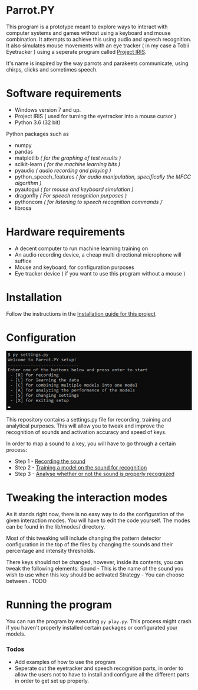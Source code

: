 # Parrot.PY
This program is a prototype meant to explore ways to interact with computer systems and games without using a keyboard and mouse combination. It attempts to achieve this using audio and speech recognition. It also simulates mouse movements with an eye tracker ( in my case a Tobii Eyetracker ) using a seperate program called [Project IRIS](http://iris.xcessity.at/).

It's name is inspired by the way parrots and parakeets communicate, using chirps, clicks and sometimes speech. 

# Software requirements
* Windows version 7 and up.
* Project IRIS ( used for turning the eyetracker into a mouse cursor )
* Python 3.6 (32 bit)

Python packages such as
* numpy
* pandas 
* matplotlib *( for the graphing of test results )*
* scikit-learn *( for the machine learning bits )*
* pyaudio *( audio recording and playing )*
* python_speech_features *( for audio manipulation, specifically the MFCC algorithm )*
* pyautogui *( for mouse and keyboard simulation )*
* dragonfly *( For speech recognition purposes )*
* pythoncom *( for listening to speech recognition commands )*'
* librosa

# Hardware requirements
* A decent computer to run machine learning training on
* An audio recording device, a cheap multi directional microphone will suffice
* Mouse and keyboard, for configuration purposes
* Eye tracker device ( if you want to use this program without a mouse )

# Installation

Follow the instructions in the [Installation guide for this project](docs/INSTALLATION.md)

# Configuration

![Settings example](docs/media/settings-main.png)

This repository contains a settings.py file for recording, training and analytical purposes. 
This will allow you to tweak and improve the recognition of sounds and activation accuracy and speed of keys.

In order to map a sound to a key, you will have to go through a certain process:
* Step 1 - [Recording the sound](docs/RECORDING.md)
* Step 2 - [Training a model on the sound for recognition](docs/TRAINING.md)
* Step 3 - [Analyse whether or not the sound is properly recognized](docs/ANALYSING.md)

# Tweaking the interaction modes

As it stands right now, there is no easy way to do the configuration of the given interaction modes. You will have to edit the code yourself.
The modes can be found in the lib/modes/ directory.

Most of this tweaking will include changing the pattern detector configuration in the top of the files by changing the sounds and their percentage and intensity thresholds.

There keys should not be changed, however, inside its contents, you can tweak the following elements:
Sound - This is the name of the sound you wish to use when this key should be activated
Strategy - You can choose between.. TODO

# Running the program

You can run the program by executing `py play.py`. This process might crash if you haven't properly installed certain packages or configurated your models.

### Todos

 - Add examples of how to use the program
 - Seperate out the eyetracker and speech recognition parts, in order to allow the users not to have to install and configure all the different parts in order to get set up properly. 